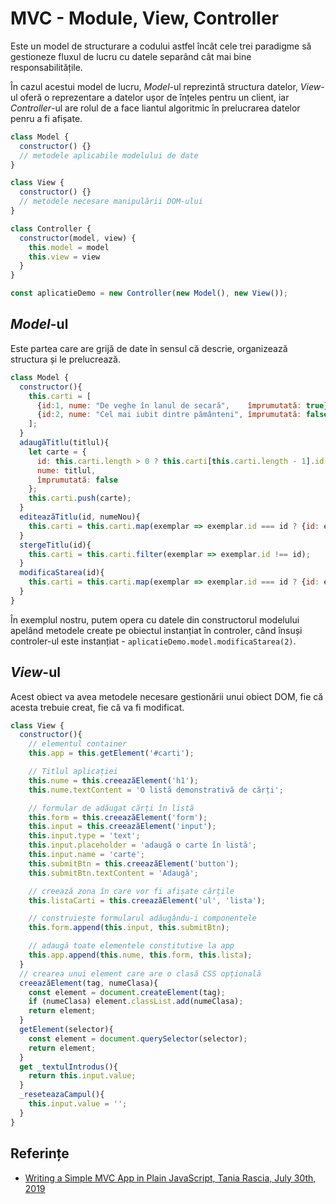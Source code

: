 # MVC - Module, View, Controller

Este un model de structurare a codului astfel încât cele trei paradigme să gestioneze fluxul de lucru cu datele separând cât mai bine responsabilitățile.

În cazul acestui model de lucru, *Model*-ul reprezintă structura datelor, *View*-ul oferă o reprezentare a datelor ușor de înțeles pentru un client, iar *Controller*-ul
are rolul de a face liantul algoritmic în prelucrarea datelor penru a fi afișate.

```javascript
class Model {
  constructor() {}
  // metodele aplicabile modelului de date
}

class View {
  constructor() {}
  // metodele necesare manipulării DOM-ului
}

class Controller {
  constructor(model, view) {
    this.model = model
    this.view = view
  }
}

const aplicatieDemo = new Controller(new Model(), new View());
```

## *Model*-ul

Este partea care are grijă de date în sensul că descrie, organizează structura și le prelucrează.

```javascript
class Model {
  constructor(){
    this.carti = [
      {id:1, nume: "De veghe în lanul de secară",    împrumutată: true},
      {id:2, nume: "Cel mai iubit dintre pământeni", împrumutată: false}
    ];
  }
  adaugăTitlu(titlul){
    let carte = {
      id: this.carti.length > 0 ? this.carti[this.carti.length - 1].id + 1 : 1,
      nume: titlul,
      împrumutată: false
    };
    this.carti.push(carte);
  }
  editeazăTitlu(id, numeNou){
    this.carti = this.carti.map(exemplar => exemplar.id === id ? {id: exemplar.id, nume: numeNou, împrumutată: titlu.împrumutată} : exemplar);
  }
  stergeTitlu(id){
    this.carti = this.carti.filter(exemplar => exemplar.id !== id);
  }
  modificaStarea(id){
    this.carti = this.carti.map(exemplar => exemplar.id === id ? {id: exemplar.id, nume: exemplar.nume, împrumutată: !exemplar.împrumutată} : exemplar);
  }
}
```

În exemplul nostru, putem opera cu datele din constructorul modelului apelând metodele create pe obiectul instanțiat în controler, când însuși controler-ul este instanțiat - `aplicatieDemo.model.modificaStarea(2)`.

## *View*-ul

Acest obiect va avea metodele necesare gestionării unui obiect DOM, fie că acesta trebuie creat, fie că va fi modificat.

```javascript
class View {
  constructor(){
    // elementul container
    this.app = this.getElement('#carti');

    // Titlul aplicației
    this.nume = this.creeazăElement('h1');
    this.nume.textContent = 'O listă demonstrativă de cărți';

    // formular de adăugat cărți în listă
    this.form = this.creeazăElement('form');
    this.input = this.creeazăElement('input');
    this.input.type = 'text';
    this.input.placeholder = 'adaugă o carte în listă';
    this.input.name = 'carte';
    this.submitBtn = this.creeazăElement('button');
    this.submitBtn.textContent = 'Adaugă';

    // creează zona în care vor fi afișate cărțile
    this.listaCarti = this.creeazăElement('ul', 'lista');

    // construiește formularul adăugându-i componentele
    this.form.append(this.input, this.submitBtn);

    // adaugă toate elementele constitutive la app
    this.app.append(this.nume, this.form, this.lista);
  }
  // crearea unui element care are o clasă CSS opțională
  creeazăElement(tag, numeClasa){
    const element = document.createElement(tag);
    if (numeClasa) element.classList.add(numeClasa);
    return element;
  }
  getElement(selector){
    const element = document.querySelector(selector);
    return element;
  }
  get _textulIntrodus(){
    return this.input.value;
  }
  _reseteazaCampul(){
    this.input.value = '';
  }
}
```

## Referințe

- [Writing a Simple MVC App in Plain JavaScript, Tania Rascia, July 30th, 2019](https://www.taniarascia.com/javascript-mvc-todo-app/)
